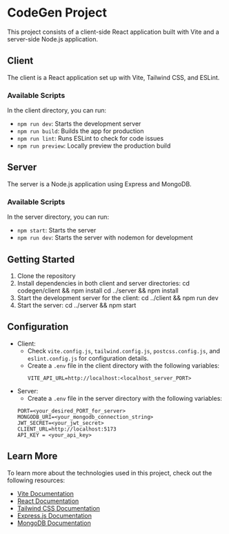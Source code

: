 
# CodeGen Project

This project consists of a client-side React application built with Vite and a server-side Node.js application.

## Client

The client is a React application set up with Vite, Tailwind CSS, and ESLint.

### Available Scripts

In the client directory, you can run:

- `npm run dev`: Starts the development server
- `npm run build`: Builds the app for production
- `npm run lint`: Runs ESLint to check for code issues
- `npm run preview`: Locally preview the production build

## Server

The server is a Node.js application using Express and MongoDB.

### Available Scripts

In the server directory, you can run:

- `npm start`: Starts the server
- `npm run dev`: Starts the server with nodemon for development

## Getting Started

1. Clone the repository
2. Install dependencies in both client and server directories:
   cd codegen/client && npm install
   cd ../server && npm install
3. Start the development server for the client:
   cd ../client && npm run dev
4. Start the server:
    cd ../server && npm start

## Configuration

- Client: 
  - Check `vite.config.js`, `tailwind.config.js`, `postcss.config.js`, and `eslint.config.js` for configuration details.
  - Create a `.env` file in the client directory with the following variables:
    ```
    VITE_API_URL=http://localhost:<localhost_server_PORT>   
    ```
- Server: 
    - Create a `.env` file in the server directory with the following variables:
    ```
    PORT=<your_desired_PORT_for_server>
    MONGODB_URI=<your_mongodb_connection_string>
    JWT_SECRET=<your_jwt_secret>
    CLIENT_URL=http://localhost:5173
    API_KEY = <your_api_key>
    ```

## Learn More

To learn more about the technologies used in this project, check out the following resources:

- [Vite Documentation](https://vitejs.dev/)
- [React Documentation](https://reactjs.org/)
- [Tailwind CSS Documentation](https://tailwindcss.com/)
- [Express.js Documentation](https://expressjs.com/)
- [MongoDB Documentation](https://docs.mongodb.com/)
